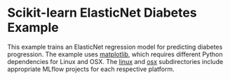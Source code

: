# Scikit-learn ElasticNet Diabetes Example

This example trains an ElasticNet regression model for predicting diabetes progression. The example uses [matplotlib](https://matplotlib.org/), which requires different Python dependencies for Linux and OSX. The [linux](linux) and [osx](osx) subdirectories include appropriate MLflow projects for each respective platform.
